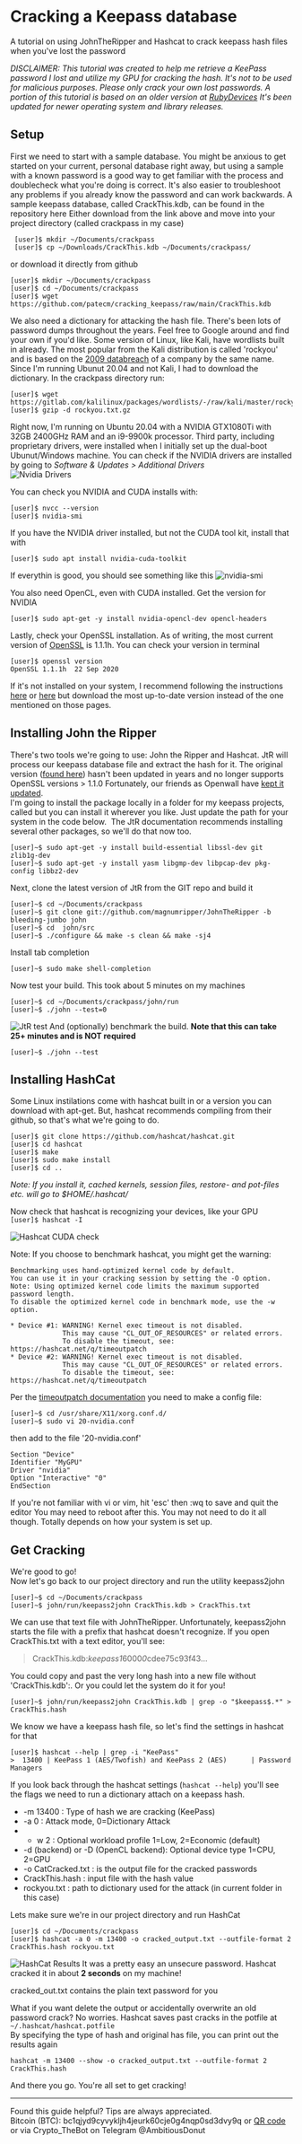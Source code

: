 # Cracking a Keepass database
A tutorial on using JohnTheRipper and Hashcat to crack keepass hash files when you've lost the password    


*DISCLAIMER: This tutorial was created to help me retrieve a KeePass password I lost and utilize my GPU for cracking the hash. It's not to be used for malicious purposes. Please only crack your own lost passwords. A portion of this tutorial is based on an older version at [RubyDevices](https://www.rubydevices.com.au/blog/how-to-hack-keepass) It's been updated for newer operating system and library releases.*   

## Setup
First we need to start with a sample database. You might be anxious to get started on your current, personal database right away, but using a sample with a known password is a good way to get familiar with the process and doublecheck what you're doing is correct. It's also easier to troubleshoot any problems if you already know the password and can work backwards. A sample keepass database, called CrackThis.kdb, can be found in the repository here
Either download from the link above and move into your project directory (called crackpass in my case)   
```
 [user]$ mkdir ~/Documents/crackpass
 [user]$ cp ~/Downloads/CrackThis.kdb ~/Documents/crackpass/
 ```
 or download it directly from github  
 ```
 [user]$ mkdir ~/Documents/crackpass
 [user]$ cd ~/Documents/crackpass
 [user]$ wget https://github.com/patecm/cracking_keepass/raw/main/CrackThis.kdb
 ```
 We also need a dictionary for attacking the hash file. There's been lots of password dumps throughout the years. Feel free to Google around and find your own if you'd like. Some version of Linux, like Kali, have wordlists built in already. The most popular from the Kali distribution is called 'rockyou' and is based on the [2009 databreach](https://en.wikipedia.org/wiki/RockYou) of a company by the same name. 
Since I'm running Ubunut 20.04 and not Kali, I had to download the dictionary. In the crackpass directory run:  
```
[user]$ wget https://gitlab.com/kalilinux/packages/wordlists/-/raw/kali/master/rockyou.txt.gz
[user]$ gzip -d rockyou.txt.gz
```
Right now, I'm running on Ubuntu 20.04 with a NVIDIA GTX1080Ti with 32GB 2400GHz RAM and an i9-9900k processor. Third party, including proprietary drivers, were installed when I initially set up the dual-boot Ubunut/Windows machine. You can check if the NVIDIA drivers are installed by going to *Software & Updates > Additional Drivers*   
![Nvidia Drivers](https://github.com/patecm/cracking_keepass/blob/8e1a69810ebb59867a63edc2c9ea481797b38dbe/images/nvidia-drivers.png)  

You can check you NVIDIA and CUDA installs with:
```
[user]$ nvcc --version
[user]$ nvidia-smi
```
If you have the NVIDIA driver installed, but not the CUDA tool kit, install that with
```
[user]$ sudo apt install nvidia-cuda-toolkit
```

If everythin is good, you should see something like this
![nvidia-smi](https://github.com/patecm/cracking_keepass/blob/8e1a69810ebb59867a63edc2c9ea481797b38dbe/images/nvidia-smi.png)

You also need OpenCL, even with CUDA installed. Get the version for NVIDIA
```
[user]$ sudo apt-get -y install nvidia-opencl-dev opencl-headers
```
Lastly, check your OpenSSL installation. As of writing, the most current version of [OpenSSL](https://www.openssl.org/) is 1.1.1h. You can check your version in terminal

```
[user]$ openssl version
OpenSSL 1.1.1h  22 Sep 2020
```
If it's not installed on your system, I recommend following the instructions [here](https://cloudwafer.com/blog/installing-openssl-on-ubuntu-16-04-18-04/) or [here](https://stackoverflow.com/questions/3016956/how-do-i-install-the-openssl-libraries-on-ubuntu) but download the most up-to-date version instead of the one mentioned on those pages.

## Installing John the Ripper  
There's two tools we're going to use: John the Ripper and Hashcat. JtR will process our keepass database file and extract the hash for it. 
The original version ([found here](https://github.com/piyushcse29/john-the-ripper)) hasn't been updated in years and no longer supports OpenSSL versions > 1.1.0 Fortunately, our friends as Openwall have [kept it updated](https://www.openwall.com/john/).   
I'm going to install the package locally in a folder for my keepass projects, called but you can install it wherever you like. Just update the path for your system in the code below.  The JtR documentation recommends installing several other packages, so we'll do that now too.
```
[user]~$ sudo apt-get -y install build-essential libssl-dev git zlib1g-dev
[user]~$ sudo apt-get -y install yasm libgmp-dev libpcap-dev pkg-config libbz2-dev
```
Next, clone the latest version of JtR from the GIT repo and build it
```
[user]~$ cd ~/Documents/crackpass
[user]~$ git clone git://github.com/magnumripper/JohnTheRipper -b bleeding-jumbo john 
[user]~$ cd  john/src
[user]~$ ./configure && make -s clean && make -sj4
```
Install tab completion
```
[user]~$ sudo make shell-completion
```
Now test your build. This took about 5 minutes on my machines
```
[user]~$ cd ~/Documents/crackpass/john/run
[user]~$ ./john --test=0
```
![JtR test](https://github.com/patecm/cracking_keepass/blob/63aa8d3983500791edf2e0f56926566811f6fdff/images/john_test.png) 
And (optionally) benchmark the build. **Note that this can take 25+ minutes and is NOT required**
```
[user]~$ ./john --test
```

## Installing HashCat
Some Linux instilations come with hashcat built in or a version you can download with apt-get. But, hashcat recommends compiling from their github, so that's what we're going to do. 
```
[user]$ git clone https://github.com/hashcat/hashcat.git
[user]$ cd hashcat
[user]$ make
[user]$ sudo make install
[user]$ cd ..
```
*Note: If you install it, cached kernels, session files, restore- and pot-files etc. will go to $HOME/.hashcat/*

Now check that hashcat is recognizing your devices, like your GPU  
```[user]$ hashcat -I```  

![Hashcat CUDA check](https://github.com/patecm/cracking_keepass/blob/f6e132d3ee7b745ccee8e4e6dfb4a2f46c56c80f/images/hashcat_cuda_info.png)

Note: If you choose to benchmark hashcat, you might get the warning:
```
Benchmarking uses hand-optimized kernel code by default.
You can use it in your cracking session by setting the -O option.
Note: Using optimized kernel code limits the maximum supported password length.
To disable the optimized kernel code in benchmark mode, use the -w option.

* Device #1: WARNING! Kernel exec timeout is not disabled.
             This may cause "CL_OUT_OF_RESOURCES" or related errors.
             To disable the timeout, see: https://hashcat.net/q/timeoutpatch
* Device #2: WARNING! Kernel exec timeout is not disabled.
             This may cause "CL_OUT_OF_RESOURCES" or related errors.
             To disable the timeout, see: https://hashcat.net/q/timeoutpatch
```
Per the [timeoutpatch documentation](https://hashcat.net/wiki/doku.php?id=timeout_patch) you need to make a config file:
```
[user]~$ cd /usr/share/X11/xorg.conf.d/ 
[user]~$ sudo vi 20-nvidia.conf
```
then add to the file '20-nvidia.conf'
```
Section "Device"
Identifier "MyGPU"
Driver "nvidia"
Option "Interactive" "0"
EndSection
```
If you're not familiar with vi or vim, hit 'esc' then :wq to save and quit the editor
You may need to reboot after this. You may not need to do it all though. Totally depends on how your system is set up.

## Get Cracking  
We're good to go!  
Now let's go back to our project directory and run the utility keepass2john
```
[user]~$ cd ~/Documents/crackpass
[user]~$ john/run/keepass2john CrackThis.kdb > CrackThis.txt
```
We can use that text file with JohnTheRipper. Unfortunately,  keepass2john starts the file with a prefix that hashcat doesn't recognize. If you open CrackThis.txt with a text editor, you'll see:  
>CrackThis.kdb:$keepass$*1*6000*0*cdee75c93f43...    
  
You could copy and past the very long hash into a new file without 'CrackThis.kdb':. Or you could let the system do it for you!  
```
[user]~$ john/run/keepass2john CrackThis.kdb | grep -o "$keepass$.*" >  CrackThis.hash
```
We know we have a keepass hash file, so let's find the settings in hashcat for that
```
[user]$ hashcat --help | grep -i "KeePass"
>  13400 | KeePass 1 (AES/Twofish) and KeePass 2 (AES)      | Password Managers
 ``` 
 If you look back through the hashcat settings (```hashcat --help```) you'll see the flags we need to run a dictionary attach on a keepass hash. 
* -m 13400 : Type of hash we are cracking (KeePass)
* -a 0 : Attack mode, 0=Dictionary Attack
* - w 2 : Optional workload profile 1=Low, 2=Economic (default)
* -d  (backend) or -D (OpenCL backend): Optional device type 1=CPU, 2=GPU
* -o CatCracked.txt : is the output file for the cracked passwords
* CrackThis.hash : input file with the hash value
* rockyou.txt : path to dictionary used for the attack (in current folder in this case)

Lets make sure we're in our project directory and run HashCat
```
[user]$ cd ~/Documents/crackpass
[user]$ hashcat -a 0 -m 13400 -o cracked_output.txt --outfile-format 2 CrackThis.hash rockyou.txt
```
![HashCat Results](https://github.com/patecm/cracking_keepass/blob/f6e132d3ee7b745ccee8e4e6dfb4a2f46c56c80f/images/hashcat_complete.png)
It was a pretty easy an unsecure password. 
Hashcat cracked it in about **2 seconds** on my machine!

cracked_out.txt contains the plain text password for you  

What if you want delete the output or accidentally overwrite an old password crack? No worries. Hashcat saves past cracks in the potfile at ```~/.hashcat/hashcat.potfile```  
By specifying the type of hash and original has file, you can print out the results again
```
hashcat -m 13400 --show -o cracked_output.txt --outfile-format 2 CrackThis.hash
```
And there you go. You're all set to get cracking!

---

Found this guide helpful? Tips are always appreciated.  
Bitcoin (BTC): bc1qjyd9cyvykljh4jeurk60cje0g4nqp0sd3dvy9q   or [QR code](https://github.com/patecm/cracking_keepass/blob/d93d001bd6263abbc90c31ea5d71a098d509912a/images/btcQR.png)  
or via Crypto_TheBot on Telegram @AmbitiousDonut


